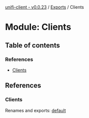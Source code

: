 [unifi-client - v0.0.23](../README.md) / [Exports](../modules.md) / Clients

# Module: Clients

## Table of contents

### References

- [Clients](clients.md#clients)

## References

### Clients

Renames and exports: [default](../classes/clients_clients.default.md)
